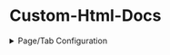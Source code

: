 # Custom-Html-Docs
<details closed>
<summary>Page/Tab Configuration</summary>
 #### Title
```html
 <title>Your Title Here</title>
```
</details>
